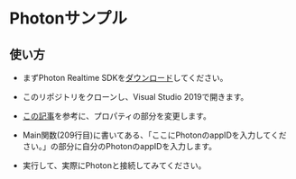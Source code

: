 ﻿# Photonサンプル

## 使い方

- まずPhoton Realtime SDKを[ダウンロード](https://www.photonengine.com/ja/sdks#realtime-windows-cpp-sdkrealtimewindows)してください。

- このリポジトリをクローンし、Visual Studio 2019で開きます。

- [この記事](https://qiita.com/makia/items/843eedb37eaf562e122c)を参考に、プロパティの部分を変更します。

- Main関数(209行目)に書いてある、「ここにPhotonのappIDを入力してください。」の部分に自分のPhotonのappIDを入力します。

- 実行して、実際にPhotonと接続してみてください。